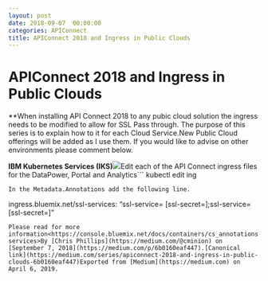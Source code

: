 ```yaml
---
layout: post
date: 2018-09-07  00:00:00
categories: APIConnect
title: APIConnect 2018 and Ingress in Public Clouds
---
```

# APIConnect 2018 and Ingress in Public Clouds

**When installing API Connect 2018 to any pubic cloud solution the ingress
needs to be modified to allow for SSL Pass through. The purpose of this
series is to explain how to it for each Cloud Service.New Public Cloud offerings will be added as I use them. If you would
like to advise on other environments please comment below.

**IBM Kubernetes Services (IKS)**![](https://cdn-images-1.medium.com/max/1200/1*iuNeL_y9rFDCSle0jSJkPQ.png)Edit each of the API Connect ingress files for the DataPower, Portal and
Analytics```
kubectl edit ing <name>
```
In the Metadata.Annotations add the following line.
```
ingress.bluemix.net/ssl-services: “ssl-service=<myservice1> [ssl-secret=<service1-ssl-secret>];ssl-service=<myservice2> [ssl-secret=<service2-ssl-secret>]”
```
Please read for more information<https://console.bluemix.net/docs/containers/cs_annotations.html#ssl-services>By [Chris Phillips](https://medium.com/@cminion) on
[September 7, 2018](https://medium.com/p/6b0160eaf447).[Canonical
link](https://medium.com/series/apiconnect-2018-and-ingress-in-public-clouds-6b0160eaf447)Exported from [Medium](https://medium.com) on April 6, 2019.
